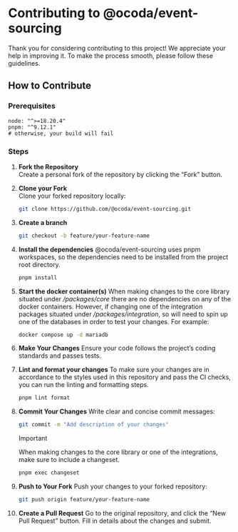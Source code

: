 # Contributing to @ocoda/event-sourcing

Thank you for considering contributing to this project! We appreciate your help in improving it. To make the process smooth, please follow these guidelines.

## How to Contribute

### Prerequisites
```shell
node: "^>=18.20.4"
pnpm: "^9.12.1"
# otherwise, your build will fail
```

### Steps

1. **Fork the Repository**  
  Create a personal fork of the repository by clicking the “Fork” button.

2. **Clone your Fork**  
  Clone your forked repository locally:
    ```bash
    git clone https://github.com/@ocoda/event-sourcing.git
    ```

3. **Create a branch**
    ```bash
    git checkout -b feature/your-feature-name
    ```

4. **Install the dependencies**
  @ocoda/event-sourcing uses pnpm workspaces, so the dependencies need to be installed from the project root directory.
    ```bash
    pnpm install
    ```

5. **Start the docker container(s)**
  When making changes to the core library situated under */packages/core* there are no dependencies on any of the docker containers. However, if changing one of the integration packages situated under */packages/integration*, so will need to spin up one of the databases in order to test your changes. For example:
    ```bash
    docker compose up -d mariadb
    ```

6. **Make Your Changes**
  Ensure your code follows the project’s coding standards and passes tests.

7. **Lint and format your changes**
  To make sure your changes are in accordance to the styles used in this repository and pass the CI checks, you can run the linting and formatting steps.
    ```bash
    pnpm lint format
    ```

8. **Commit Your Changes**
  Write clear and concise commit messages:
    ```bash
    git commit -m "Add description of your changes"
    ```

    > [!IMPORTANT]  
    > When making changes to the core library or one of the integrations, make sure to include a changeset.
    ```bash
    pnpm exec changeset
    ```

9. **Push to Your Fork**
  Push your changes to your forked repository:
    ```bash
    git push origin feature/your-feature-name
    ```

10. **Create a Pull Request**
    Go to the original repository, and click the “New Pull Request” button. Fill in details about the changes and submit.
  